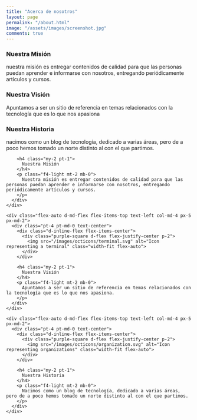 ```yaml
---
title: "Acerca de nosotros"
layout: page
permalink: "/about.html"
image: "/assets/images/screenshot.jpg"
comments: true
---
```

<h3>Nuestra Misión</h3>
<p>nuestra misión es entregar contenidos de calidad para que las personas puedan aprender e informarse con nosotros, entregando periódicamente artículos y cursos.</p>
<h3>Nuestra Visión</h3>
<p>Apuntamos a ser un sitio de referencia en temas relacionados con la tecnología que es lo que nos apasiona</p>
<h3>Nuestra Historia</h3>
<p>nacimos como un blog de tecnología, dedicado a varias áreas, pero de a poco hemos tomado un norte distinto al con el que partimos.</p>

<div class="d-md-flex mb-md-6">
    <div class="flex-auto d-md-flex flex-items-top text-left col-md-4 px-5 px-md-2">
      <div class="pt-4 pt-md-0 text-center">
        <div class="d-inline-flex flex-items-center">
          <div class="purple-square d-flex flex-justify-center p-2">
            <i class"fa fa-flag"></i>
          </div>
        </div>

        <h4 class="my-2 pt-1">
          Nuestra Misión
        </h4>
        <p class="f4-light mt-2 mb-0">
          Nuestra misión es entregar contenidos de calidad para que las personas puedan aprender e informarse con nosotros, entregando periódicamente artículos y cursos.
        </p>
      </div>
    </div>

    <div class="flex-auto d-md-flex flex-items-top text-left col-md-4 px-5 px-md-2">
      <div class="pt-4 pt-md-0 text-center">
        <div class="d-inline-flex flex-items-center">
          <div class="purple-square d-flex flex-justify-center p-2">
            <img src="/images/octicons/terminal.svg" alt="Icon representing a terminal" class="width-fit flex-auto">
          </div>
        </div>

        <h4 class="my-2 pt-1">
          Nuestra Visión
        </h4>
        <p class="f4-light mt-2 mb-0">
          Apuntamos a ser un sitio de referencia en temas relacionados con la tecnología que es lo que nos apasiona.
        </p>
      </div>
    </div>

    <div class="flex-auto d-md-flex flex-items-top text-left col-md-4 px-5 px-md-2">
      <div class="pt-4 pt-md-0 text-center">
        <div class="d-inline-flex flex-items-center">
          <div class="purple-square d-flex flex-justify-center p-2">
            <img src="/images/octicons/organization.svg" alt="Icon representing organizations" class="width-fit flex-auto">
          </div>
        </div>

        <h4 class="my-2 pt-1">
          Nuestra Historia
        </h4>
        <p class="f4-light mt-2 mb-0">
          Nacimos como un blog de tecnología, dedicado a varias áreas, pero de a poco hemos tomado un norte distinto al con el que partimos.
        </p>
      </div>
    </div>
  </div>